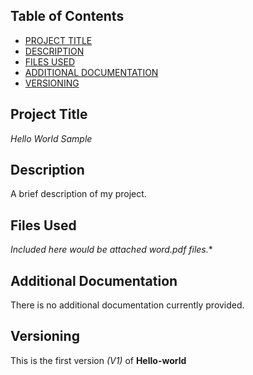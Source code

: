 ## Table of Contents

- [PROJECT TITLE](#Project-Title)
- [DESCRIPTION](#Description)
- [FILES USED](#files-used)
- [ADDITIONAL DOCUMENTATION](#additional-documentation)
- [VERSIONING](#versioning)

## Project Title

*Hello World Sample*


## Description
A brief description of my project.


## Files Used
*Included here would be attached word.pdf files.**


## Additional Documentation
There is no additional documentation currently provided.


## Versioning
This is the first version *(V1)* of **Hello-world**
